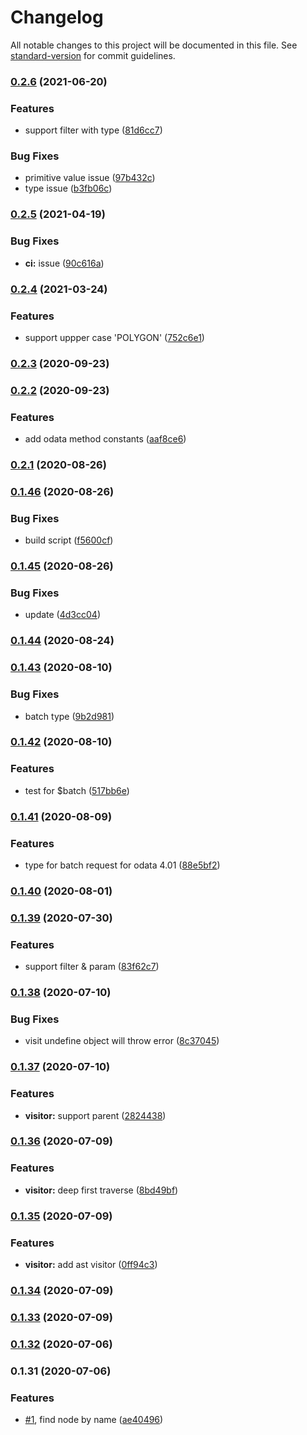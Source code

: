 # Changelog

All notable changes to this project will be documented in this file. See [standard-version](https://github.com/conventional-changelog/standard-version) for commit guidelines.

### [0.2.6](https://github.com/Soontao/odata-v4-parser/compare/v0.2.5...v0.2.6) (2021-06-20)


### Features

* support filter with type ([81d6cc7](https://github.com/Soontao/odata-v4-parser/commit/81d6cc72c297c2be561da662e66c9381a9c62f8e))


### Bug Fixes

* primitive value issue ([97b432c](https://github.com/Soontao/odata-v4-parser/commit/97b432cb77be305ef822161951d9f1f46fdfc1cc))
* type issue ([b3fb06c](https://github.com/Soontao/odata-v4-parser/commit/b3fb06cf59928f0a3c51ee7aeb1de5ddd68487d4))

### [0.2.5](https://github.com/Soontao/odata-v4-parser/compare/v0.2.4...v0.2.5) (2021-04-19)


### Bug Fixes

* **ci:** issue ([90c616a](https://github.com/Soontao/odata-v4-parser/commit/90c616a6b4872ad97700b487cd2fdd9b8fa7547d))

### [0.2.4](https://github.com/Soontao/odata-v4-parser/compare/v0.2.3...v0.2.4) (2021-03-24)


### Features

* support uppper case 'POLYGON' ([752c6e1](https://github.com/Soontao/odata-v4-parser/commit/752c6e1463c21b19b45dec1aacd94b3af525fcbd))

### [0.2.3](https://github.com/Soontao/odata-v4-parser/compare/v0.2.2...v0.2.3) (2020-09-23)

### [0.2.2](https://github.com/Soontao/odata-v4-parser/compare/v0.2.1...v0.2.2) (2020-09-23)


### Features

* add odata method constants ([aaf8ce6](https://github.com/Soontao/odata-v4-parser/commit/aaf8ce6d61ede52226f2593050bb02cacf27fc7c))

### [0.2.1](https://github.com/Soontao/odata-v4-parser/compare/v0.1.46...v0.2.1) (2020-08-26)

### [0.1.46](https://github.com/Soontao/odata-v4-parser/compare/v0.1.45...v0.1.46) (2020-08-26)


### Bug Fixes

* build script ([f5600cf](https://github.com/Soontao/odata-v4-parser/commit/f5600cf418c832572e6b6cf5181cffd35908b7c5))

### [0.1.45](https://github.com/Soontao/odata-v4-parser/compare/v0.1.44...v0.1.45) (2020-08-26)


### Bug Fixes

* update ([4d3cc04](https://github.com/Soontao/odata-v4-parser/commit/4d3cc040d7d5ffd67aff0d964483099a41cddc6f))

### [0.1.44](https://github.com/Soontao/odata-v4-parser/compare/v0.1.43...v0.1.44) (2020-08-24)

### [0.1.43](https://github.com/Soontao/odata-v4-parser/compare/v0.1.42...v0.1.43) (2020-08-10)


### Bug Fixes

* batch type ([9b2d981](https://github.com/Soontao/odata-v4-parser/commit/9b2d9819ab9b8e56ec7fe7aa2b7d85f85154c5ec))

### [0.1.42](https://github.com/Soontao/odata-v4-parser/compare/v0.1.41...v0.1.42) (2020-08-10)


### Features

* test for $batch ([517bb6e](https://github.com/Soontao/odata-v4-parser/commit/517bb6ebab4d5bdaba825c6c1d685643a6a00183))

### [0.1.41](https://github.com/Soontao/odata-v4-parser/compare/v0.1.40...v0.1.41) (2020-08-09)


### Features

* type for batch request for odata 4.01 ([88e5bf2](https://github.com/Soontao/odata-v4-parser/commit/88e5bf25a084fb389879088f468727befe6c8e70))

### [0.1.40](https://github.com/Soontao/odata-v4-parser/compare/v0.1.39...v0.1.40) (2020-08-01)

### [0.1.39](https://github.com/Soontao/odata-v4-parser/compare/v0.1.38...v0.1.39) (2020-07-30)


### Features

* support filter & param ([83f62c7](https://github.com/Soontao/odata-v4-parser/commit/83f62c78c73433af6c4575dd00aa01d57dd4dc43))

### [0.1.38](https://github.com/Soontao/odata-v4-parser/compare/v0.1.37...v0.1.38) (2020-07-10)


### Bug Fixes

* visit undefine object will throw error ([8c37045](https://github.com/Soontao/odata-v4-parser/commit/8c37045f3734950fad052369b77e83d0571e240e))

### [0.1.37](https://github.com/Soontao/odata-v4-parser/compare/v0.1.36...v0.1.37) (2020-07-10)


### Features

* **visitor:** support parent ([2824438](https://github.com/Soontao/odata-v4-parser/commit/2824438824b26d5efd13dfc82964f6d66d6155fd))

### [0.1.36](https://github.com/Soontao/odata-v4-parser/compare/v0.1.35...v0.1.36) (2020-07-09)


### Features

* **visitor:** deep first traverse ([8bd49bf](https://github.com/Soontao/odata-v4-parser/commit/8bd49bfa37ec419419c6336ae36bb216abdca79d))

### [0.1.35](https://github.com/Soontao/odata-v4-parser/compare/v0.1.34...v0.1.35) (2020-07-09)


### Features

* **visitor:** add ast visitor ([0ff94c3](https://github.com/Soontao/odata-v4-parser/commit/0ff94c3be04d25b898f09aa4f2abf73ac49f8c2c))

### [0.1.34](https://github.com/Soontao/odata-v4-parser/compare/v0.1.33...v0.1.34) (2020-07-09)

### [0.1.33](https://github.com/Soontao/odata-v4-parser/compare/v0.1.32...v0.1.33) (2020-07-09)

### [0.1.32](https://github.com/Soontao/odata-v4-parser/compare/v0.1.31...v0.1.32) (2020-07-06)

### 0.1.31 (2020-07-06)


### Features

* [#1](https://github.com/Soontao/odata-v4-parser/issues/1), find node by name ([ae40496](https://github.com/Soontao/odata-v4-parser/commit/ae40496c9acc40abccc9115848819a011ac1a6b3))
